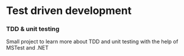 # Test driven development 
### TDD & unit testing
Small project to learn more about TDD and unit testing with the help of MSTest and .NET
